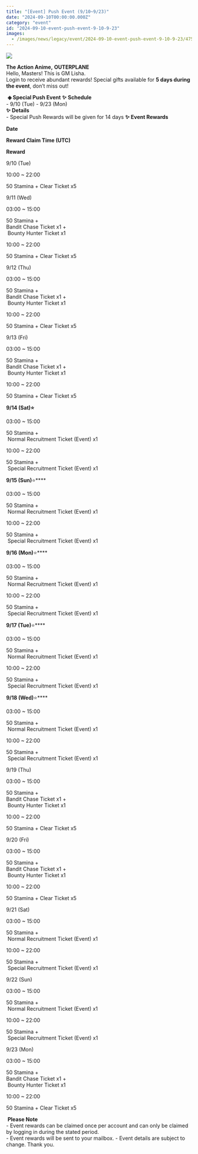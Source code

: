 ```yaml
---
title: "[Event] Push Event (9/10~9/23)"
date: "2024-09-10T00:00:00.000Z"
category: "event"
id: "2024-09-10-event-push-event-9-10-9-23"
images:
  - /images/news/legacy/event/2024-09-10-event-push-event-9-10-9-23/4759c200b4a94ca4a56a76260f0d31bb.webp
---
```


![](/images/news/legacy/event/2024-09-10-event-push-event-9-10-9-23/4759c200b4a94ca4a56a76260f0d31bb.webp)  
  

**The Action Anime,** **OUTERPLANE**          
Hello, Masters! This is GM Lisha.  
Login to receive abundant rewards! Special gifts available for **5 days during the event**, don’t miss out!  
  
 **◈ Special Push Event** **✨** **Schedule**      
\- 9/10 (Tue) - 9/23 (Mon)  
**✨** **Details**     
\- Special Push Rewards will be given for 14 days **✨** **Event Rewards** 

**Date**

**Reward Claim Time (UTC)**

**Reward**

9/10 (Tue)

10:00 ~ 22:00

50 Stamina + Clear Ticket x5

9/11 (Wed)

03:00 ~ 15:00

50 Stamina +  
Bandit Chase Ticket x1 +  
 Bounty Hunter Ticket x1

10:00 ~ 22:00

50 Stamina + Clear Ticket x5

9/12 (Thu)

03:00 ~ 15:00

50 Stamina +  
Bandit Chase Ticket x1 +  
 Bounty Hunter Ticket x1

10:00 ~ 22:00

50 Stamina + Clear Ticket x5

9/13 (Fri)

03:00 ~ 15:00

50 Stamina +  
Bandit Chase Ticket x1 +  
 Bounty Hunter Ticket x1

10:00 ~ 22:00

50 Stamina + Clear Ticket x5

**9/14 (Sat)⭐**

03:00 ~ 15:00

50 Stamina +  
 Normal Recruitment Ticket (Event) x1

10:00 ~ 22:00

50 Stamina +  
 Special Recruitment Ticket (Event) x1

**9/15 (Sun)**⭐****

03:00 ~ 15:00

50 Stamina +  
 Normal Recruitment Ticket (Event) x1

10:00 ~ 22:00

50 Stamina +  
 Special Recruitment Ticket (Event) x1

**9/16 (Mon)**⭐****

03:00 ~ 15:00

50 Stamina +  
 Normal Recruitment Ticket (Event) x1

10:00 ~ 22:00

50 Stamina +  
 Special Recruitment Ticket (Event) x1

**9/17 (Tue)**⭐****

03:00 ~ 15:00

50 Stamina +  
 Normal Recruitment Ticket (Event) x1

10:00 ~ 22:00

50 Stamina +  
 Special Recruitment Ticket (Event) x1

**9/18 (Wed)**⭐****

03:00 ~ 15:00

50 Stamina +  
 Normal Recruitment Ticket (Event) x1

10:00 ~ 22:00

50 Stamina +  
 Special Recruitment Ticket (Event) x1

9/19 (Thu)

03:00 ~ 15:00

50 Stamina +  
Bandit Chase Ticket x1 +  
 Bounty Hunter Ticket x1

10:00 ~ 22:00

50 Stamina + Clear Ticket x5

9/20 (Fri)

03:00 ~ 15:00

50 Stamina +  
Bandit Chase Ticket x1 +  
 Bounty Hunter Ticket x1

10:00 ~ 22:00

50 Stamina + Clear Ticket x5

9/21 (Sat)

03:00 ~ 15:00

50 Stamina +  
 Normal Recruitment Ticket (Event) x1

10:00 ~ 22:00

50 Stamina +  
 Special Recruitment Ticket (Event) x1

9/22 (Sun)

03:00 ~ 15:00

50 Stamina +  
 Normal Recruitment Ticket (Event) x1

10:00 ~ 22:00

50 Stamina +  
 Special Recruitment Ticket (Event) x1

9/23 (Mon)

03:00 ~ 15:00

50 Stamina +  
Bandit Chase Ticket x1 +  
 Bounty Hunter Ticket x1

10:00 ~ 22:00

50 Stamina + Clear Ticket x5

 **Please Note**  
\- Event rewards can be claimed once per account and can only be claimed by logging in during the stated period.  
\- Event rewards will be sent to your mailbox. - Event details are subject to change. Thank you.
